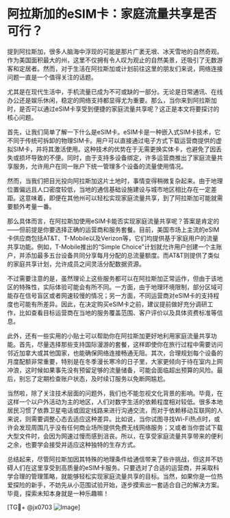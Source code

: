 # 阿拉斯加的eSIM卡：家庭流量共享是否可行？

提到阿拉斯加，很多人脑海中浮现的可能是那片广袤无垠、冰天雪地的自然奇观。作为美国面积最大的州，这里不仅拥有令人叹为观止的自然美景，还吸引了无数游客和定居者。然而，对于生活在阿拉斯加或计划前往这里的朋友们来说，网络连接问题一直是一个值得关注的话题。

尤其是在现代生活中，手机流量已成为不可或缺的一部分。无论是日常通讯、在线办公还是娱乐休闲，稳定的网络支持都显得尤为重要。那么，当你来到阿拉斯加时，是否可以通过eSIM卡享受到便捷的家庭流量共享呢？这正是本文将要探讨的核心问题。

首先，让我们简单了解一下什么是eSIM卡。eSIM卡是一种嵌入式SIM卡技术，它不同于传统可拆卸的物理SIM卡。用户可以直接通过电子方式下载运营商提供的虚拟SIM卡，并将其激活使用。这种技术的优势在于无需更换实体卡，也避免了因丢失或损坏导致的不便。同时，由于支持多设备绑定，许多运营商推出了家庭流量共享服务，允许用户在同一账户下统一管理多个设备的流量使用情况。

然而，当我们把目光投向阿拉斯加这片土地时，事情变得稍微复杂起来。由于地理位置偏远且人口密度较低，当地的通信基础设施建设与城市地区相比存在一定差距。这意味着，即便在其他州可以轻松实现家庭流量共享，到了阿拉斯加可能就需要额外考量一番。

那么具体而言，在阿拉斯加使用eSIM卡能否实现家庭流量共享呢？答案是肯定的——但前提是你要选择正确的运营商和服务套餐。目前，美国市场上主流的eSIM卡供应商包括AT&T、T-Mobile以及Verizon等，它们均提供基于家庭用户的流量共享功能。例如，T-Mobile推出的“Simple Choice”计划就允许用户创建一个主账户，并添加最多五台设备共同分享每月分配的总流量额度。而AT&T则提供了类似的家庭共享计划，允许成员之间灵活分配数据资源。

不过需要注意的是，虽然理论上这些服务都可以在阿拉斯加正常运作，但由于该地区的特殊性，实际体验可能会有所不同。一方面，由于地理环境限制，部分区域可能存在信号盲区或者网速较慢的情况；另一方面，不同运营商对eSIM卡的支持程度也可能有所差异。因此，在决定购买eSIM卡之前，建议提前做好充分调研工作，比如查看目标运营商在当地的服务覆盖范围、客户评价以及具体资费标准等信息。

此外，还有一些实用的小贴士可以帮助你在阿拉斯加更好地利用家庭流量共享功能。首先，尽量选择那些支持国际漫游的套餐，这样即使你在旅行过程中需要访问邻近加拿大或其他国家，也能确保网络连接畅通无阻。其次，合理规划每个设备的月度配额非常重要，特别是在冬季漫长寒冷的日子里，大家更倾向于待在室内上网冲浪，这时候如果事先没有预留足够的流量储备，可能会面临超出预算的风险。最后，别忘了定期检查账户状态，及时续订服务以免断网尴尬。

当然啦，除了关注技术层面的问题外，我们也不能忽视文化背景的影响。毕竟，在这样一个以户外活动为主的地区，人们对数字生活的依赖程度相对较低。很多本地居民习惯了依靠卫星电话或固定线路来进行沟通交流，而对于依赖移动互联网的人来说，则需要调整心态去适应这种差异。比如说，当你试图寻找Wi-Fi热点时，或许会发现周围几乎没有任何商业场所提供免费无线网络服务；又或者当你尝试下载大型文件时，会因为网速过慢而感到沮丧。所以，在享受家庭流量共享带来的便利之余，也要学会接受并适应这种独特的生存方式。

总结起来，尽管阿拉斯加因其特殊的地理条件给通信带来了些许挑战，但这并不妨碍人们在这里享受到高质量的eSIM卡服务。只要选对了合适的运营商，并采取科学合理的管理策略，就能够轻松实现家庭流量共享的目标。当然，如果你是一位热爱探险的新手，不妨先从小范围试验开始，逐步摸索出一套适合自己的解决方案。毕竟，探索未知本身就是一种乐趣嘛！

[TG💪+ @jx0703 ![Image](https://github.com/user-attachments/assets/dbca1d08-cadb-493c-b0ec-ad6f7a83f270)]
